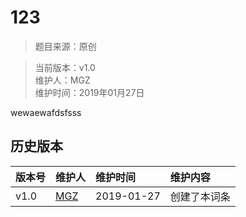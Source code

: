 # 123  


>题目来源：原创  


>当前版本：v1.0  
>维护人：MGZ  
>维护时间：2019年01月27日  




wewaewafdsfsss

## 历史版本

| 版本号 | 维护人 |维护时间 |维护内容|
| :- | :- | :-| :- |
| v1.0 | [MGZ](https://Gu-f.github.io/) |2019-01-27|创建了本词条|
